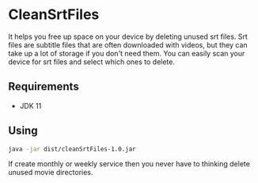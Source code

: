 # CleanSrtFiles
It helps you free up space on your device by deleting unused srt files. Srt files are subtitle files that are often downloaded with videos, but they can take up a lot of storage if you don't need them. You can easily scan your device for srt files and select which ones to delete.

## Requirements

 - JDK 11

## Using

```bash
java -jar dist/cleanSrtFiles-1.0.jar
```

If create monthly or weekly service then you never have to thinking delete unused movie directories.
	